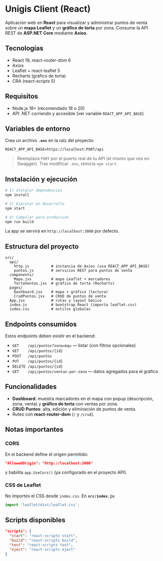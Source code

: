 # Unigis Client (React)

Aplicación web en **React** para visualizar y administrar puntos de venta sobre un **mapa Leaflet** y un **gráfico de torta** por zona.
Consume la API REST de **ASP.NET Core** mediante **Axios**.

## Tecnologías

* React 19, react-router-dom 6
* Axios
* Leaflet + react-leaflet 5
* Recharts (gráfico de torta)
* CRA (react-scripts 5)

## Requisitos

* Node.js 18+ (recomendado 18 o 20)
* API .NET corriendo y accesible (ver variable `REACT_APP_API_BASE`)

## Variables de entorno

Crea un archivo **`.env`** en la raíz del proyecto:

```env
REACT_APP_API_BASE=https://localhost:PORT/api
```

> Reemplaza `PORT` por el puerto real de tu API (el mismo que ves en Swagger).
> Tras modificar `.env`, reinicia `npm start`.

## Instalación y ejecución

```bash
# 1) Instalar dependencias
npm install

# 2) Ejecutar en desarrollo
npm start

# 3) Compilar para producción
npm run build
```

La app se servirá en `http://localhost:3000` por defecto.

## Estructura del proyecto

```
src/
  api/
    http.js          # instancia de Axios (usa REACT_APP_API_BASE)
    puntos.js        # servicios REST para puntos de venta
  components/
    Mapa.jsx         # mapa Leaflet + marcadores
    TortaVentas.jsx  # gráfico de torta (Recharts)
  pages/
    Dashboard.jsx    # mapa + gráfico (lectura)
    CrudPuntos.jsx   # CRUD de puntos de venta
  App.jsx            # rutas y layout básico
  index.js           # bootstrap React (importa leaflet.css)
  index.css          # estilos globales
```

## Endpoints consumidos

Estos endpoints deben existir en el backend:

* `GET    /api/puntos?zona=&q=` — listar (con filtros opcionales)
* `GET    /api/puntos/{id}`
* `POST   /api/puntos`
* `PUT    /api/puntos/{id}`
* `DELETE /api/puntos/{id}`
* `GET    /api/puntos/ventas-por-zona` — datos agregados para el gráfico

## Funcionalidades

* **Dashboard**: muestra marcadores en el mapa con popup (descripción, zona, venta) y **gráfico de torta** con ventas por zona.
* **CRUD Puntos**: alta, edición y eliminación de puntos de venta.
* Ruteo con **react-router-dom** (`/` y `/crud`).

## Notas importantes

### CORS

En el backend define el origen permitido:

```json
"AllowedOrigin": "http://localhost:3000"
```

y habilita `app.UseCors()` (ya configurado en el proyecto API).

### CSS de Leaflet

No importes el CSS desde `index.css`. En **`src/index.js`**:

```js
import 'leaflet/dist/leaflet.css';
```

## Scripts disponibles

```json
"scripts": {
  "start": "react-scripts start",
  "build": "react-scripts build",
  "test": "react-scripts test",
  "eject": "react-scripts eject"
}
```